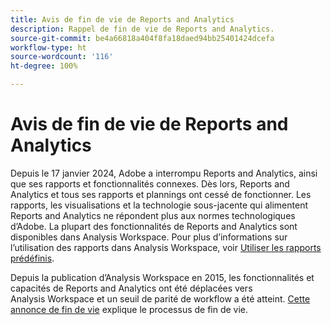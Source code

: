 ```yaml
---
title: Avis de fin de vie de Reports and Analytics
description: Rappel de fin de vie de Reports and Analytics.
source-git-commit: be4a66818a404f8fa18daed94bb25401424dcefa
workflow-type: ht
source-wordcount: '116'
ht-degree: 100%

---
```



# Avis de fin de vie de Reports and Analytics

Depuis le 17 janvier 2024, Adobe a interrompu Reports and Analytics, ainsi que ses rapports et fonctionnalités connexes. Dès lors, Reports and Analytics et tous ses rapports et plannings ont cessé de fonctionner. Les rapports, les visualisations et la technologie sous-jacente qui alimentent Reports and Analytics ne répondent plus aux normes technologiques d’Adobe. La plupart des fonctionnalités de Reports and Analytics sont disponibles dans Analysis Workspace. Pour plus d’informations sur l’utilisation des rapports dans Analysis Workspace, voir [Utiliser les rapports prédéfinis](https://experienceleague.adobe.com/docs/analytics/analyze/analysis-workspace/reports/use-reports.html?lang=fr).

Depuis la publication d’Analysis Workspace en 2015, les fonctionnalités et capacités de Reports and Analytics ont été déplacées vers Analysis Workspace et un seuil de parité de workflow a été atteint. [Cette annonce de fin de vie](https://new.express.adobe.com/webpage/WFCyq7w8kijmB?) explique le processus de fin de vie.